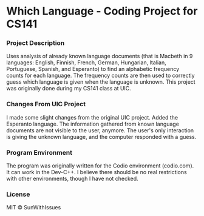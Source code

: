 # Which Language - Coding Project for CS141

### Project Description
Uses analysis of already known language documents (that is Macbeth in 9 languages: English, Finnish, French, German, Hungarian, Italian, Portuguese, Spanish, and Esperanto) to find an alphabetic frequency counts for each language. 
The frequency counts are then used to correctly guess which language is given when the language is unknown.
This project was originally done during my CS141 class at UIC.

### Changes From UIC Project
I made some slight changes from the original UIC project. Added the Esperanto language. The information gathered from known language documents are not visible to the user, anymore. 
The user's only interaction is giving the unknown language, and the computer responded with a guess.

### Program Environment
The program was originally written for the Codio environment (codio.com). It can work in the Dev-C++. I believe there should be no real restrictions with other environments, though I have not checked.

### License
MIT © SunWithIssues

